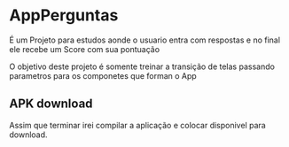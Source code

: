 # AppPerguntas

É um Projeto para estudos aonde o usuario entra com respostas e no final ele recebe um Score com sua pontuação

O objetivo deste projeto é somente treinar a transição de telas passando parametros para os componetes que forman o App

## APK download

Assim que terminar irei compilar a aplicação e colocar disponivel para download.
